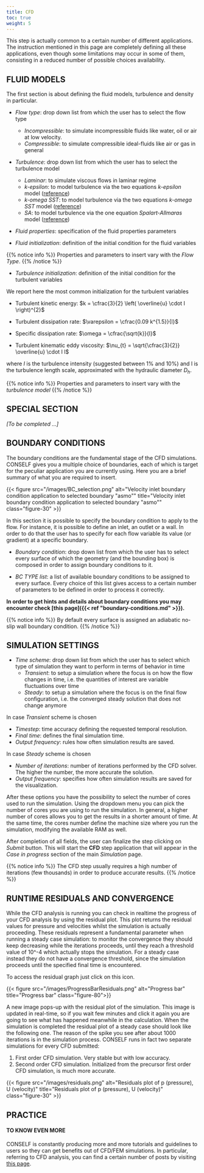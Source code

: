 ```yaml
---
title: CFD
toc: true
weight: 5
---
```


This step is actually common to a certain number of different applications. The instruction mentioned in this page are completely defining all these applications, even though some limitations may occur in some of them, consisting in a reduced number of possible choices availability.

## FLUID MODELS

The first section is about defining the fluid models, turbulence and density in particular.

- *Flow type*: drop down list from which the user has to select the flow type
	- *Incompressible*: to simulate incompressible fluids like water, oil or air at low velocity.
	- *Compressible*: to simulate compressible ideal-fluids like air or gas in general

- *Turbulence*: drop down list from which the user has to select the turbulence model
	- *Laminar*: to simulate viscous flows in laminar regime
	- *k-epsilon*: to model turbulence via the two equations *k-epsilon* model ([reference](http://turbmodels.larc.nasa.gov/ke-chien.html))
	- *k-omega SST*: to model turbulence via the two equations *k-omega SST* model ([reference](http://turbmodels.larc.nasa.gov/sst.html))
	- *SA*: to model turbulence via the one equation *Spalart-Allmaras* model ([reference](http://turbmodels.larc.nasa.gov/spalart.html))

- *Fluid properties*: specification of the fluid properties parameters
- *Fluid initialization*: definition of the initial condition for the fluid variables

{{% notice info %}}
Properties and parameters to insert vary with the *Flow Type*.
{{% /notice %}}

- *Turbulence initialization*: definition of the initial condition for the turbulent variables

We report here the most common initialization for the turbulent variables

- Turbulent kinetic energy: $k = \cfrac{3}{2} \left( \overline{u} \cdot I \right)^{2}$

- Turbulent dissipation rate: $\varepsilon = \cfrac{0.09 k^{1.5}}{l}$

- Specific dissipation rate: $\omega = \cfrac{\sqrt{k}}{l}$

- Turbulent kinematic eddy viscosity: $\nu_{t} = \sqrt{\cfrac{3}{2}} \overline{u} \cdot I l$

where $I$ is the turbulence intensity (suggested between 1% and 10%) and l is the turbulence length scale, approximated with the hydraulic diameter $D_h$.

{{% notice info %}}
Properties and parameters to insert vary with the *turbulence model*
{{% /notice %}}

## SPECIAL SECTION

*[To be completed ...]*

## BOUNDARY CONDITIONS

The boundary conditions are the fundamental stage of the CFD simulations. CONSELF gives you a multiple choice of boundaries, each of which is target for the peculiar application you are currently using. Here you are a brief summary of what you are required to insert.

{{< figure src="/images/BC_selection.png" alt="Velocity inlet boundary condition application to selected boundary \"asmo\"" title="Velocity inlet boundary condition application to selected boundary \"asmo\"" class="figure-30" >}}

In this section it is possible to specify the boundary condition to apply to the flow. For instance, it is possible to define an inlet, an outlet or a wall. In order to do that the user has to specify for each flow variable its value (or gradient) at a specific boundary.

- *Boundary condition*: drop down list from which the user has to select every surface of which the geometry (and the bounding box) is composed in order to assign boundary conditions to it.

- *BC TYPE list*: a list of available boundary conditions to be assigned to every surface. Every choice of this list gives access to a certain number of parameters to be defined in order to process it correctly.

**In order to get hints and details about boundary conditions you may encounter check [this page]({{< ref "boundary-conditions.md" >}}).**

{{% notice info %}}
By default every surface is assigned an adiabatic no-slip wall boundary condition.
{{% /notice %}}

## SIMULATION SETTINGS

- *Time scheme*: drop down list from which the user has to select which type of simulation they want to perform in terms of behavior in time
	- *Transient*: to setup a simulation where the focus is on how the flow changes in time, i.e. the quantities of interest are variable fluctuations over time
	- *Steady*: to setup a simulation where the focus is on the final flow configuration, i.e. the converged steady solution that does not change anymore

In case *Transient* scheme is chosen

- *Timestep*: time accuracy defining the requested temporal resolution.
- *Final time*: defines the final simulation time.
- *Output frequency*: rules how often simulation results are saved.

In case *Steady* scheme is chosen

- *Number of iterations*: number of iterations performed by the CFD solver. The higher the number, the more accurate the solution.
- *Output frequency*: specifies how often simulation results are saved for the visualization.

After these options you have the possibility to select the number of cores used to run the simulation. Using the dropdown menu you can pick the number of cores you are using to run the simulation. In general, a higher number of cores allows you to get the results in a shorter amount of time. At the same time, the cores number define the machine size where you run the simulation, modifying the available RAM as well.

After completion of all fields, the user can finalize the step clicking on *Submit* button. This will start the **CFD** step application that will appear in the *Case in progress* section of the main *Simulation* page.

{{% notice info %}}
The CFD step usually requires a high number of iterations (few thousands) in order to produce accurate results.
{{% /notice %}}

## RUNTIME RESIDUALS AND CONVERGENCE

While the CFD analysis is running you can check in realtime the progress of your CFD analysis by using the residual plot. This plot returns the residual values for pressure and velocities whilst the simulation is actually proceeding. These residuals represent a fundamental parameter when running a steady case simulation: to monitor the convergence they should keep decreasing while the iterations proceeds, until they reach a threshold value of 10^-4 which actually stops the simulation. For a steady case instead they do not have a convergence threshold, since the simulation proceeds until the specified final time is encountered.

To access the residual graph just click on this icon.

{{< figure src="/images/ProgressBarResiduals.png" alt="Progress bar" title="Progress bar" class="figure-80">}}

A new image pops-up with the residual plot of the simulation. This image is updated in real-time, so if you wait few minutes and click it again you are going to see what has happened meanwhile in the calculation. When the simulation is completed the residual plot of a steady case should look like the following one. The reason of the spike you see after about 1000 iterations is in the simulation process. CONSELF runs in fact two separate simulations for every CFD submitted:

1. First order CFD simulation. Very stable but with low accuracy.
1. Second order CFD simulation. Initialized from the precursor first order CFD simulation, is much more accurate.

{{< figure src="/images/residuals.png" alt="Residuals plot of p (pressure), U (velocity)" title="Residuals plot of p (pressure), U (velocity)" class="figure-30" >}}

## PRACTICE

#### TO KNOW EVEN MORE

CONSELF is constantly producing more and more tutorials and guidelines to users so they can get benefits out of CFD/FEM simulations. In particular, referring to CFD analysis, you can find a certain number of posts by visiting [this page](https://conself.com/blog/category/cfd/).

